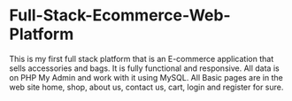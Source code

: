 # Full-Stack-Ecommerce-Web-Platform
This is my first full stack platform that is an E-commerce application that sells accessories and bags. It is fully functional and responsive. All data is on PHP My Admin and work with it using MySQL. All Basic pages are in the web site home, shop, about us, contact us, cart, login and register for sure.
